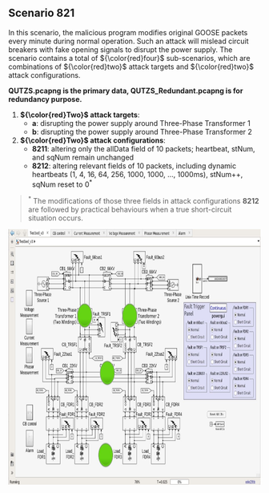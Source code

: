 ## Scenario 821
In this scenario, the malicious program modifies original GOOSE packets every minute during normal operation. Such an attack will mislead circuit breakers with fake opening signals to disrupt the power supply. The scenario contains a total of ${\color{red}four}$ sub-scenarios, which are combinations of ${\color{red}two}$ attack targets and ${\color{red}two}$ attack configurations.

**QUTZS.pcapng is the primary data, QUTZS_Redundant.pcapng is for redundancy purpose.**

1. **${\color{red}Two}$ attack targets**:
   - **a**: disrupting the power supply around Three-Phase Transformer 1
   - **b**: disrupting the power supply around Three-Phase Transformer 2
2. **${\color{red}Two}$ attack configurations**:
   - **8211**: altering only the allData field of 10 packets; heartbeat, stNum, and sqNum remain unchanged
   - **8212**: altering relevant fields of 10 packets, including dynamic heartbeats (1, 4, 16, 64, 256, 1000, 1000, ..., 1000ms), stNum++, sqNum reset to 0<sup>*</sup>

> <sup>*</sup> The modifications of those three fields in attack configurations **8212** are followed by practical behaviours when a true short-circuit situation occurs.

<img src="https://github.com/CSCRC-SCREED/QUT-ZSS-2023/blob/main/PrimaryPlant.jpg" alt="" width="800" height="510"/>